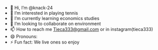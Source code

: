 - 👋 Hi, I’m @knack-24
- 👀 I’m interested in playing tennis
- 🌱 I’m currently learning economics studies
- 💞️ I’m looking to collaborate on environment
- 📫 How to reach me Tieca333@gmail.com or in instagram(tieca333)
- 😄 Pronouns:
- ⚡ Fun fact: We live ones so enjoy

<!---
knack-24/knack-24 is a ✨ special ✨ repository because its `README.md` (this file) appears on your GitHub profile.
You can click the Preview link to take a look at your changes.
--->
